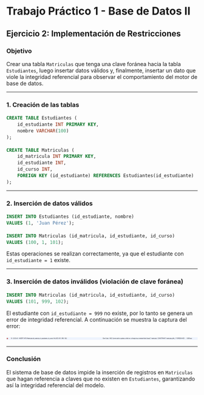 # Trabajo Práctico 1 - Base de Datos II  
## Ejercicio 2: Implementación de Restricciones

### Objetivo

Crear una tabla `Matriculas` que tenga una clave foránea hacia la tabla `Estudiantes`, luego insertar datos válidos y, finalmente, insertar un dato que viole la integridad referencial para observar el comportamiento del motor de base de datos.

---

### 1. Creación de las tablas

```sql
CREATE TABLE Estudiantes (
    id_estudiante INT PRIMARY KEY,
    nombre VARCHAR(100)
);

CREATE TABLE Matriculas (
    id_matricula INT PRIMARY KEY,
    id_estudiante INT,
    id_curso INT,
    FOREIGN KEY (id_estudiante) REFERENCES Estudiantes(id_estudiante)
);
```

---

### 2. Inserción de datos válidos

```sql
INSERT INTO Estudiantes (id_estudiante, nombre)
VALUES (1, 'Juan Pérez');

INSERT INTO Matriculas (id_matricula, id_estudiante, id_curso)
VALUES (100, 1, 101);
```

Estas operaciones se realizan correctamente, ya que el estudiante con `id_estudiante = 1` existe.

---

### 3. Inserción de datos inválidos (violación de clave foránea)

```sql
INSERT INTO Matriculas (id_matricula, id_estudiante, id_curso)
VALUES (101, 999, 102);
```

El estudiante con `id_estudiante = 999` no existe, por lo tanto se genera un error de integridad referencial. A continuación se muestra la captura del error:

![Error de clave foránea](img/error_foreign_key_matriculas.png)

---

### Conclusión

El sistema de base de datos impide la inserción de registros en `Matriculas` que hagan referencia a claves que no existen en `Estudiantes`, garantizando así la integridad referencial del modelo.

